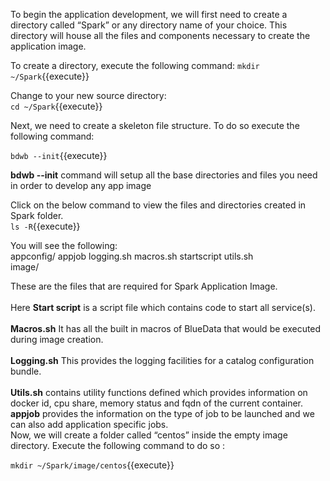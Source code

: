 To begin the application development, we will first need to create a directory called “Spark” or any directory name of your choice. This directory will house all the files and components necessary to create the application image. 

To create a directory, execute the following command:
`mkdir ~/Spark`{{execute}}<br>

Change to your new source directory:<br>
`cd ~/Spark`{{execute}}<br>

Next, we need to create a skeleton file structure. To do so execute the following command:

`bdwb --init`{{execute}}

 <b>bdwb --init</b> command will setup all the base directories and files you need in order to develop any app image

Click on the below command to view the files and directories created in Spark folder.<br>
`ls -R`{{execute}}

You will see the following:
<br>appconfig/
appjob  logging.sh  macros.sh  startscript  utils.sh
<br>image/


These are the files that are required for Spark Application Image.<br>
<br>
Here <b>Start script</b> is a script file which contains code to start all service(s). 
<br>
<br><b>Macros.sh</b> It has all the built in macros of BlueData that would be executed during image creation.
<br>
<br><b>Logging.sh</b> This provides the logging facilities for a catalog configuration bundle. 
<br>
<br><b>Utils.sh</b> contains utility functions defined which provides information on docker id, cpu share, memory status and fqdn of the current container.
<br><b>appjob</b> provides the information on the type of job to be launched and we can also add application specific jobs.<br>
Now, we will create a folder called “centos” inside the empty image directory. Execute the following command to do so :

`mkdir ~/Spark/image/centos`{{execute}}
